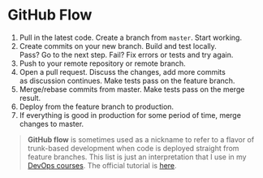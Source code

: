 # GitHub Flow

1. Pull in the latest code. Create a branch from `master`. Start working.    
2. Create commits on your new branch. Build and test locally.  
  Pass? Go to the next step. Fail? Fix errors or tests and try again.  
3. Push to your remote repository or remote branch.  
4. Open a pull request. Discuss the changes, add more commits  
  as discussion continues. Make tests pass on the feature branch. 
5. Merge/rebase commits from master. Make tests pass on the merge result.  
6. Deploy from the feature branch to production.
7. If everything is good in production for some period of time, merge changes to master. 

> **GitHub flow** is sometimes used as a nickname to refer to a flavor of trunk-based development
  when code is deployed straight from feature branches. This list is just an interpretation
  that I use in my [DevOps courses](http://redpill.solutions).
  The official tutorial is [here](https://guides.github.com/introduction/flow/).
